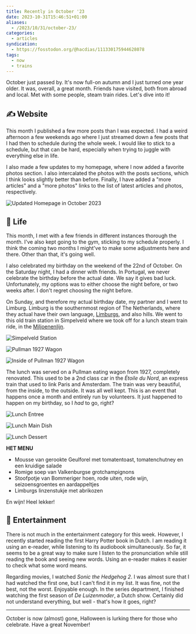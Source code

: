 ```yaml
---
title: Recently in October '23
date: 2023-10-31T15:46:51+01:00
aliases:
  - /2023/10/31/october-23/
categories:
  - articles
syndication:
  - https://fosstodon.org/@hacdias/111330175944628078
tags:
  - now
  - trains
---
```


October just passed by. It's now full-on autumn and I just turned one year older. It was, overall, a great month. Friends have visited, both from abroad and local. Met with some people, steam train rides. Let's dive into it!

<!--more-->

## ✍️ Website

This month I published a few more posts than I was expected. I had a weird afternoon a few weekends ago where I just streamed down a few posts that I had then to schedule during the whole week. I would like to stick to a schedule, but that can be hard, especially when trying to juggle with everything else in life.

I also made a few updates to my homepage, where I now added a favorite photos section. I also intercalated the photos with the posts sections, which I think looks slightly better than before. Finally, I have added a "more articles" and a "more photos" links to the list of latest articles and photos, respectively.

![Updated Homepage in October 2023](cdn:/2023-10-website-homepage?class=fw)

## 🍄 Life

This month, I met with a few friends in different instances thorough the month. I've also kept going to the gym, sticking to my schedule properly. I think the coming two months I might've to make some adjustments here and there. Other than that, it's going well.

I also celebrated my birthday on the weekend of the 22nd of October. On the Saturday night, I had a dinner with friends. In Portugal, we never celebrate the birthday before the actual date. We say it gives bad luck. Unfortunately, my options was to either choose the night before, or two weeks after. I don't regret choosing the night before.

On Sunday, and therefore my actual birthday date, my partner and I went to Limburg. Limburg is the southernmost region of The Netherlands, where they actual have their own language, [Limburgs](https://en.wikipedia.org/wiki/Limburgish), and also hills. We went to this old train station in Simpelveld where we took off for a lunch steam train ride, in the [Miljoenenlijn](https://miljoenenlijn.nl/).

<div class='fg fw' style='grid-template-columns: repeat(3, 1fr);'>

![](cdn:/2023-10-simpelveld "Simpelveld Station")

![](cdn:/2023-10-simpelveld-pullman "Pullman 1927 Wagon")

![](cdn:/2023-10-simpelveld-pullman-binnen "Inside of Pullman 1927 Wagon")

</div>

The lunch was served on a Pullman eating wagon from 1927, completely renovated. This used to be a 2nd class car in the *Étoile du Nord*, an express train that used to link Paris and Amsterdam. The train was very beautiful, from the inside, to the outside. It was all well kept. This is an event that happens once a month and entirely run by volunteers. It just happened to happen on my birthday, so I *had* to go, right?

<div class='fg fw' style='grid-template-columns: repeat(3, 1fr);'>

![](cdn:/2023-10-lunchtrein-voorgerecht "Lunch Entree")

![](cdn:/2023-10-lunchtrein-hoofdgerecht "Lunch Main Dish")

![](cdn:/2023-10-lunchtrein-toetje "Lunch Dessert")

</div>

<div class="box">

**HET MENU**

* Mousse van gerookte Geulforel met tomatentoast, tomatenchutney en een kruidige salade
* Romige soep van Valkenburgse grotchampignons
* Stoofpotje van Bommeriger hoen, rode uiten, rode wijn, seizoensgroentes en aardappeltjes
* Limburgs linzenstukje met abrikozen

En wijn! Heel lekker!

</div>

## 🍿 Entertainment

There is not much in the entertainment category for this week. However, I recently started reading the first Harry Potter book in Dutch. I am reading it using an e-reader, while listening to its audiobook simultaneously. So far, it seems to be a great way to make sure I listen to the pronunciation while still reading the book and seeing new words. Using an e-reader makes it easier to check what some word means. 

Regarding movies, I watched *Sonic the Hedgehog 2*. I was almost sure that I had watched the first one, but I can't find it in my list. It was fine, not the best, not the worst. Enjoyable enough. In the series department, I finished watching the first season of *De Luizenmoder*, a Dutch show. Certainly did not understand everything, but well - that's how it goes, right?

<hr>

October is now (almost) gone, Halloween is lurking there for those who celebrate. Have a great November!
